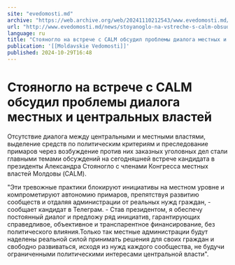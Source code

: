 ```yaml
---
site: "evedomosti.md"
archive: "https://web.archive.org/web/20241110212543/www.evedomosti.md/news/stoyanoglo-na-vstreche-s-calm-obsudil-problemy-dialoga-mestn"
url: "http://www.evedomosti.md/news/stoyanoglo-na-vstreche-s-calm-obsudil-problemy-dialoga-mestn"
language: ru
title: "Стояногло на встрече с CALM обсудил проблемы диалога местных и центральных властей"
publication: '[[Moldavskie Vedomosti]]'
published: 2024-10-29T16:48
---
```


# Стояногло на встрече с CALM обсудил проблемы диалога местных и центральных властей

Отсутствие диалога между центральными и местными властями, выделение средств по политическим критериям и преследование примаров через возбуждение против них заказных уголовных дел стали главными темами обсуждений на сегодняшней встрече кандидата в президенты Александра Стояногло с членами Конгресса местных властей Молдовы (CALM).

"Эти тревожные практики блокируют инициативы на местном уровне и компрометируют автономию примаров, препятствуя развитию сообществ и отдаляя администрации от реальных нужд граждан, - сообщает кандидат в Телеграм. - Став президентом, я обеспечу постоянный диалог и предложу ряд инициатив, гарантирующих справедливое, объективное и транспарентное финансирование, без политического влияния.Только так местные администрации будут наделены реальной силой принимать решения для своих граждан и свободно развиваться, исходя из нужд каждого сообщества, не будучи ограниченными политическими интересами центральной власти".